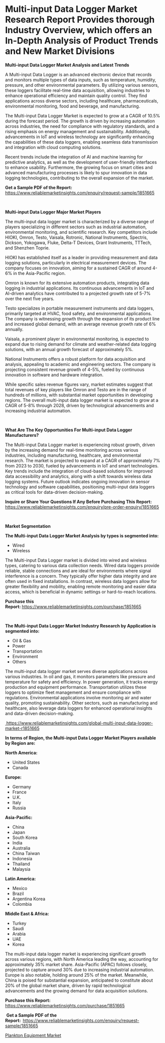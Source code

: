 <p><h1>Multi-input Data Logger Market Research Report Provides thorough Industry Overview, which offers an In-Depth Analysis of Product Trends and New Market Divisions</h1></p><p><strong>Multi-input Data Logger Market Analysis and Latest Trends</strong></p>
<p><p>A Multi-input Data Logger is an advanced electronic device that records and monitors multiple types of data inputs, such as temperature, humidity, pressure, and other environmental parameters. By utilizing various sensors, these loggers facilitate real-time data acquisition, allowing industries to enhance operational efficiency and maintain quality control. They find applications across diverse sectors, including healthcare, pharmaceuticals, environmental monitoring, food and beverage, and manufacturing.</p><p>The Multi-input Data Logger Market is expected to grow at a CAGR of 10.5% during the forecast period. The growth is driven by increasing automation across industries, the need for compliance with regulatory standards, and a rising emphasis on energy management and sustainability. Additionally, advancements in IoT and wireless technology are significantly enhancing the capabilities of these data loggers, enabling seamless data transmission and integration with cloud computing solutions.</p><p>Recent trends include the integration of AI and machine learning for predictive analytics, as well as the development of user-friendly interfaces to enhance usability. Furthermore, the growing focus on smart cities and advanced manufacturing processes is likely to spur innovation in data logging technologies, contributing to the overall expansion of the market.</p></p>
<p><strong>Get a Sample PDF of the Report:&nbsp;</strong> <a href="https://www.reliablemarketinsights.com/enquiry/request-sample/1851665?utm_campaign=3317&utm_medium=2&utm_source=Github&utm_content=ia&utm_term=26032025&utm_id=multi-input-data-logger">https://www.reliablemarketinsights.com/enquiry/request-sample/1851665</a></p>
<p>&nbsp;</p>
<p><strong>Multi-input Data Logger Major Market Players</strong></p>
<p><p>The multi-input data logger market is characterized by a diverse range of players specializing in different sectors such as industrial automation, environmental monitoring, and scientific research. Key competitors include HIOKI, Omron, Testo, Vaisala, Rotronic, National Instruments, Spectris, Dickson, Yokogawa, Fluke, Delta-T Devices, Grant Instruments, TTTech, and Shenzhen Toprie.</p><p>HIOKI has established itself as a leader in providing measurement and data logging solutions, particularly in electrical measurement devices. The company focuses on innovation, aiming for a sustained CAGR of around 4-6% in the Asia-Pacific region.</p><p>Omron is known for its extensive automation products, integrating data logging in industrial applications. Its continuous advancements in IoT and AI-driven analytics have contributed to a projected growth rate of 5-7% over the next five years.</p><p>Testo specializes in portable measurement instruments and data loggers, primarily targeted at HVAC, food safety, and environmental applications. The company is witnessing growth through the expansion of its product line and increased global demand, with an average revenue growth rate of 6% annually.</p><p>Vaisala, a prominent player in environmental monitoring, is expected to expand due to rising demand for climate and weather-related data logging solutions, with an annual growth forecast of approximately 5%.</p><p>National Instruments offers a robust platform for data acquisition and analysis, appealing to academic and engineering sectors. The company is projecting consistent revenue growth of 4-5%, fueled by continuous innovation in software and hardware integration.</p><p>While specific sales revenue figures vary, market estimates suggest that total revenues of key players like Omron and Testo are in the range of hundreds of millions, with substantial market opportunities in developing regions. The overall multi-input data logger market is expected to grow at a CAGR of 5-8% through 2028, driven by technological advancements and increasing industrial automation.</p></p>
<p>&nbsp;</p>
<p><strong>What Are The Key Opportunities For Multi-input Data Logger Manufacturers?</strong></p>
<p><p>The Multi-input Data Logger market is experiencing robust growth, driven by the increasing demand for real-time monitoring across various industries, including manufacturing, healthcare, and environmental research. The market is projected to expand at a CAGR of approximately 7% from 2023 to 2030, fueled by advancements in IoT and smart technologies. Key trends include the integration of cloud-based solutions for improved data accessibility and analytics, along with a shift towards wireless data logging systems. Future outlook indicates ongoing innovation in sensor technology and software capabilities, positioning multi-input data loggers as critical tools for data-driven decision-making.</p></p>
<p><strong>Inquire or Share Your Questions If Any Before Purchasing This Report:</strong> <a href="https://www.reliablemarketinsights.com/enquiry/pre-order-enquiry/1851665?utm_campaign=3317&utm_medium=2&utm_source=Github&utm_content=ia&utm_term=26032025&utm_id=multi-input-data-logger">https://www.reliablemarketinsights.com/enquiry/pre-order-enquiry/1851665</a></p>
<p>&nbsp;</p>
<p><strong>Market Segmentation</strong></p>
<p><strong>The Multi-input Data Logger Market Analysis by types is segmented into:</strong></p>
<p><ul><li>Wired</li><li>Wireless</li></ul></p>
<p><p>The Multi-input Data Logger market is divided into wired and wireless types, catering to various data collection needs. Wired data loggers provide reliable, stable connections and are ideal for environments where signal interference is a concern. They typically offer higher data integrity and are often used in fixed installations. In contrast, wireless data loggers allow for greater flexibility and mobility, enabling remote monitoring and easier data access, which is beneficial in dynamic settings or hard-to-reach locations.</p></p>
<p><strong>Purchase this Report:&nbsp;</strong><a href="https://www.reliablemarketinsights.com/purchase/1851665?utm_campaign=3317&utm_medium=2&utm_source=Github&utm_content=ia&utm_term=26032025&utm_id=multi-input-data-logger">https://www.reliablemarketinsights.com/purchase/1851665</a></p>
<p>&nbsp;</p>
<p><strong>The Multi-input Data Logger Market Industry Research by Application is segmented into:</strong></p>
<p><ul><li>Oil & Gas</li><li>Power</li><li>Transportation</li><li>Environment</li><li>Others</li></ul></p>
<p><p>The multi-input data logger market serves diverse applications across various industries. In oil and gas, it monitors parameters like pressure and temperature for safety and efficiency. In power generation, it tracks energy production and equipment performance. Transportation utilizes these loggers to optimize fleet management and ensure compliance with regulations. Environmental applications involve monitoring air and water quality, promoting sustainability. Other sectors, such as manufacturing and healthcare, also leverage data loggers for enhanced operational insights and data-driven decision-making.</p></p>
<p><a href="https://www.reliablemarketinsights.com/global-multi-input-data-logger-market-r1851665?utm_campaign=3317&utm_medium=2&utm_source=Github&utm_content=ia&utm_term=26032025&utm_id=multi-input-data-logger">&nbsp;https://www.reliablemarketinsights.com/global-multi-input-data-logger-market-r1851665</a></p>
<p><strong>In terms of Region, the Multi-input Data Logger Market Players available by Region are:</strong></p>
<p>
    <p> <strong> North America: </strong>
        <ul>
            <li>United States</li>
            <li>Canada</li>
        </ul>
        </p> 
    <p> <strong> Europe: </strong>
        <ul>
            <li>Germany</li>
            <li>France</li>
            <li>U.K.</li>
            <li>Italy</li>
            <li>Russia</li>
        </ul>
        </p> 
    <p> <strong> Asia-Pacific: </strong>
        <ul>
            <li>China</li>
            <li>Japan</li>
            <li>South Korea</li>
            <li>India</li>
            <li>Australia</li>
            <li>China Taiwan</li>
            <li>Indonesia</li>
            <li>Thailand</li>
            <li>Malaysia</li>
        </ul>
        </p> 
    <p> <strong> Latin America: </strong>
        <ul>
            <li>Mexico</li>
            <li>Brazil</li>
            <li>Argentina Korea</li>
            <li>Colombia</li>
        </ul>
        </p> 
    <p> <strong> Middle East & Africa: </strong>
        <ul>
            <li>Turkey</li>
            <li>Saudi</li>
            <li>Arabia</li>
            <li>UAE</li>
            <li>Korea</li>
        </ul>
    </p>
    </p>
<p><p>The multi-input data logger market is experiencing significant growth across various regions, with North America leading the way, accounting for approximately 35% market share. Asia-Pacific (APAC) follows closely, projected to capture around 30% due to increasing industrial automation. Europe is also notable, holding around 25% of the market. Meanwhile, China is poised for substantial expansion, anticipated to constitute about 20% of the global market share, driven by rapid technological advancements and the growing demand for data acquisition solutions.</p></p>
<p><strong>Purchase this Report: </strong><a href="https://www.reliablemarketinsights.com/purchase/1851665?utm_campaign=3317&utm_medium=2&utm_source=Github&utm_content=ia&utm_term=26032025&utm_id=multi-input-data-logger">https://www.reliablemarketinsights.com/purchase/1851665</a></p>
<p>&nbsp;<strong>Get a Sample PDF of the Report:&nbsp;&nbsp;</strong><a href="https://www.reliablemarketinsights.com/enquiry/request-sample/1851665?utm_campaign=3317&utm_medium=2&utm_source=Github&utm_content=ia&utm_term=26032025&utm_id=multi-input-data-logger">https://www.reliablemarketinsights.com/enquiry/request-sample/1851665</a></p>
<p><strong></strong></p>
<p><p><a href="https://github.com/samesdufloiw/Market-Research-Report-List-1/blob/main/plankton-equipment-market.md?utm_campaign=3317&utm_medium=2&utm_source=Github&utm_content=ia&utm_term=26032025&utm_id=multi-input-data-logger">Plankton Equipment Market</a></p></p>